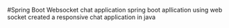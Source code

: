 #Spring Boot Websocket chat application
spring boot apllication using web socket created a responsive chat application in java
